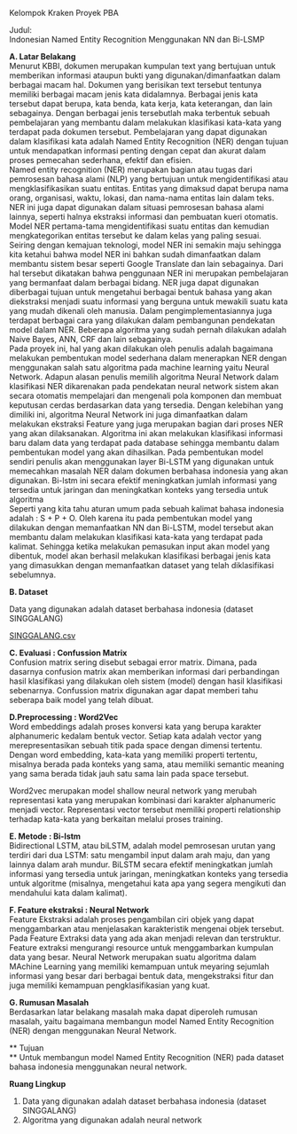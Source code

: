 Kelompok Kraken Proyek PBA

Judul:<br>
Indonesian Named Entity Recognition Menggunakan NN dan Bi-LSMP

**A. Latar Belakang**<br>
Menurut KBBI, dokumen merupakan kumpulan text yang bertujuan untuk memberikan informasi ataupun bukti yang digunakan/dimanfaatkan dalam berbagai macam hal. Dokumen yang berisikan text tersebut tentunya memiliki berbagai macam jenis kata didalamnya. Berbagai jenis kata tersebut dapat berupa, kata benda, kata kerja, kata keterangan, dan lain sebagainya. Dengan berbagai jenis tersebutlah maka terbentuk sebuah pembelajaran yang membantu dalam melakukan klasifikasi kata-kata yang terdapat pada dokumen tersebut. Pembelajaran yang dapat digunakan dalam klasifikasi kata adalah Named Entity Recognition (NER) dengan tujuan untuk mendapatkan informasi penting dengan cepat dan akurat dalam proses pemecahan sederhana, efektif dan efisien.<br>
Named entity recognition (NER) merupakan bagian atau tugas dari pemrosesan bahasa alami (NLP) yang bertujuan untuk mengidentifikasi atau mengklasifikasikan suatu entitas. Entitas yang dimaksud dapat berupa nama orang, organisasi, waktu, lokasi, dan nama-nama entitas lain dalam teks. NER ini juga dapat digunakan dalam situasi pemrosesan bahasa alami lainnya, seperti halnya ekstraksi informasi dan pembuatan kueri otomatis. Model NER pertama-tama mengidentifikasi suatu entitas dan kemudian mengkategorikan entitas tersebut ke dalam kelas yang paling sesuai. Seiring dengan kemajuan teknologi, model NER ini semakin maju sehingga kita ketahui bahwa model NER ini bahkan sudah dimanfaatkan dalam membantu sistem besar seperti Google Translate dan lain sebagainya. Dari hal tersebut dikatakan bahwa penggunaan NER ini merupakan pembelajaran yang bermanfaat dalam berbagai bidang. NER juga dapat digunakan diberbagai tujuan untuk mengetahui berbagai bentuk bahasa yang akan diekstraksi menjadi suatu informasi yang berguna untuk mewakili suatu kata yang mudah dikenali oleh manusia. Dalam pengimplementasiannya juga terdapat berbagai cara yang dilakukan dalam pembangunan pendekatan model dalam NER. Beberapa algoritma yang sudah pernah dilakukan adalah Naive Bayes, ANN, CRF dan lain sebagainya. <br>
Pada proyek ini, hal yang akan dilakukan oleh penulis adalah bagaimana melakukan pembentukan model sederhana dalam menerapkan NER dengan menggunakan salah satu algoritma pada machine learning yaitu Neural Network. Adapun alasan penulis memilih algoritma Neural Network dalam klasifikasi NER dikarenakan pada pendekatan neural network sistem akan secara otomatis mempelajari dan mengenali pola komponen dan membuat keputusan cerdas berdasarkan data yang tersedia. Dengan kelebihan yang dimiliki ini, algoritma Neural Network ini juga dimanfaatkan dalam melakukan ekstraksi Feature yang juga merupakan bagian dari proses NER yang akan dilaksanakan. Algoritma ini akan melakukan klasifikasi informasi baru dalam data yang terdapat pada database sehingga membantu dalam pembentukan model yang akan dihasilkan. Pada pembentukan model sendiri penulis akan menggunakan layer Bi-LSTM yang digunakan untuk memecahkan masalah NER dalam dokumen berbahasa indonesia yang akan digunakan. Bi-lstm ini secara efektif meningkatkan jumlah informasi yang tersedia untuk jaringan dan meningkatkan konteks yang tersedia untuk algoritma
<br>Seperti yang kita tahu aturan umum pada sebuah kalimat bahasa indonesia adalah : S + P + O. Oleh karena itu pada pembentukan model yang dilakukan dengan memanfaatkan NN dan Bi-LSTM, model tersebut akan membantu dalam melakukan klasifikasi kata-kata yang terdapat pada kalimat. Sehingga ketika melakukan pemasukan input akan model yang dibentuk, model akan berhasil melakukan klasifikasi berbagai jenis kata yang dimasukkan dengan memanfaatkan dataset yang telah diklasifikasi sebelumnya. 


**B. Dataset**

Data yang digunakan adalah dataset berbahasa indonesia (dataset 
SINGGALANG)

[SINGGALANG.csv](https://github.com/devitayolanda/Indonesian-Named-Entity-Recognition/files/7561381/SINGGALANG.csv)

**C. Evaluasi : Confussion Matrix <br>**
Confusion matrix sering disebut sebagai error matrix. Dimana, pada dasarnya confusion matrix akan memberikan informasi dari perbandingan hasil klasifikasi yang dilakukan oleh sistem (model) dengan hasil klasifikasi sebenarnya. Confussion matrix digunakan agar dapat memberi tahu seberapa baik model yang telah dibuat.

**D.Preprocessing : Word2Vec <br>**
Word embeddings adalah proses konversi kata yang berupa karakter alphanumeric kedalam bentuk vector. Setiap kata adalah vector yang merepresentasikan sebuah titik pada space dengan dimensi tertentu. Dengan word embedding, kata-kata yang memiliki properti tertentu, misalnya berada pada konteks yang sama, atau memiliki semantic meaning yang sama berada tidak jauh satu sama lain pada space tersebut.

Word2vec merupakan model shallow neural network yang merubah representasi kata yang merupakan kombinasi dari karakter alphanumeric menjadi vector. Representasi vector tersebut memiliki properti relationship terhadap kata-kata yang berkaitan melalui proses training.

**E. Metode : Bi-lstm <br>**
Bidirectional LSTM, atau biLSTM, adalah model pemrosesan urutan yang terdiri dari dua LSTM: satu mengambil input dalam arah maju, dan yang lainnya dalam arah mundur. 
BiLSTM secara efektif meningkatkan jumlah informasi yang tersedia untuk jaringan, meningkatkan konteks yang tersedia untuk algoritme (misalnya, mengetahui kata apa yang segera mengikuti dan mendahului kata dalam kalimat).

**F. Feature ekstraksi : Neural Network <br>**
Feature Ekstraksi adalah proses pengambilan ciri objek yang dapat menggambarkan atau menjelasakan karakteristik mengenai objek tersebut. Pada Feature Extraksi data yang ada akan menjadi relevan dan terstruktur. Feature extraksi mengurangi resource untuk menggambarkan kumpulan data yang besar. Neural Network merupakan suatu algoritma dalam MAchine Learning yang memiliki kemampuan untuk meyaring sejumlah informasi yang besar dari berbagai bentuk data, mengekstraksi fitur dan juga memiliki kemampuan pengklasifikasian yang kuat.

**G. Rumusan Masalah <br>**
Berdasarkan latar belakang masalah maka dapat diperoleh rumusan masalah, yaitu bagaimana membangun model Named Entity Recognition (NER) dengan menggunakan Neural Network.


** Tujuan<br>**
Untuk membangun model Named Entity Recognition (NER) pada dataset
bahasa indonesia menggunakan neural network.

**Ruang Lingkup <br>**
1. Data yang digunakan adalah dataset berbahasa indonesia (dataset
SINGGALANG)
2. Algoritma yang digunakan adalah neural network
